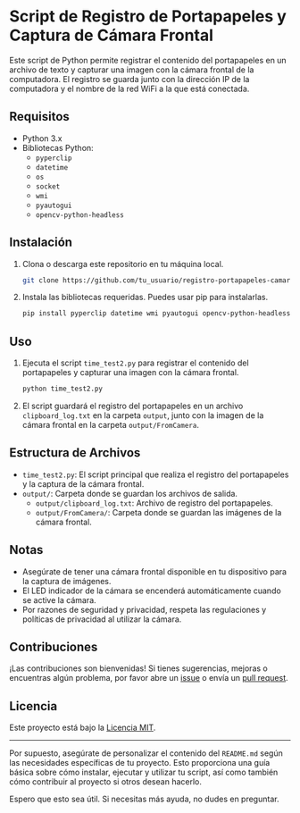 # Script de Registro de Portapapeles y Captura de Cámara Frontal

Este script de Python permite registrar el contenido del portapapeles en un archivo de texto y capturar una imagen con la cámara frontal de la computadora. El registro se guarda junto con la dirección IP de la computadora y el nombre de la red WiFi a la que está conectada.

## Requisitos

- Python 3.x
- Bibliotecas Python:
  - `pyperclip`
  - `datetime`
  - `os`
  - `socket`
  - `wmi`
  - `pyautogui`
  - `opencv-python-headless`

## Instalación

1. Clona o descarga este repositorio en tu máquina local.

   ```bash
   git clone https://github.com/tu_usuario/registro-portapapeles-camara
   ```

2. Instala las bibliotecas requeridas. Puedes usar pip para instalarlas.

   ```bash
   pip install pyperclip datetime wmi pyautogui opencv-python-headless
   ```

## Uso

1. Ejecuta el script `time_test2.py` para registrar el contenido del portapapeles y capturar una imagen con la cámara frontal.

   ```bash
   python time_test2.py
   ```

2. El script guardará el registro del portapapeles en un archivo `clipboard_log.txt` en la carpeta `output`, junto con la imagen de la cámara frontal en la carpeta `output/FromCamera`.

## Estructura de Archivos

- `time_test2.py`: El script principal que realiza el registro del portapapeles y la captura de la cámara frontal.
- `output/`: Carpeta donde se guardan los archivos de salida.
  - `output/clipboard_log.txt`: Archivo de registro del portapapeles.
  - `output/FromCamera/`: Carpeta donde se guardan las imágenes de la cámara frontal.

## Notas

- Asegúrate de tener una cámara frontal disponible en tu dispositivo para la captura de imágenes.
- El LED indicador de la cámara se encenderá automáticamente cuando se active la cámara.
- Por razones de seguridad y privacidad, respeta las regulaciones y políticas de privacidad al utilizar la cámara.

## Contribuciones

¡Las contribuciones son bienvenidas! Si tienes sugerencias, mejoras o encuentras algún problema, por favor abre un [issue](https://github.com/tu_usuario/registro-portapapeles-camara/issues) o envía un [pull request](https://github.com/tu_usuario/registro-portapapeles-camara/pulls).

## Licencia

Este proyecto está bajo la [Licencia MIT](LICENSE).

---

Por supuesto, asegúrate de personalizar el contenido del `README.md` según las necesidades específicas de tu proyecto. Esto proporciona una guía básica sobre cómo instalar, ejecutar y utilizar tu script, así como también cómo contribuir al proyecto si otros desean hacerlo.

Espero que esto sea útil. Si necesitas más ayuda, no dudes en preguntar.
